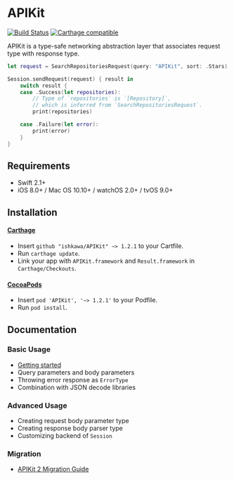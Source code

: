 APIKit
======

[![Build Status](https://travis-ci.org/ishkawa/APIKit.svg?branch=master)](https://travis-ci.org/ishkawa/APIKit)
[![Carthage compatible](https://img.shields.io/badge/Carthage-compatible-4BC51D.svg?style=flat)](https://github.com/Carthage/Carthage)

APIKit is a type-safe networking abstraction layer that associates request type with response type.

```swift
let request = SearchRepositoriesRequest(query: "APIKit", sort: .Stars)

Session.sendRequest(request) { result in
    switch result {
    case .Success(let repositories):
        // Type of `repositories` is `[Repository]`,
        // which is inferred from `SearchRepositoriesRequest`.
        print(repositories)

    case .Failure(let error):
        print(error)
    }
}
```

## Requirements

- Swift 2.1+
- iOS 8.0+ / Mac OS 10.10+ / watchOS 2.0+ / tvOS 9.0+

## Installation

#### [Carthage](https://github.com/Carthage/Carthage)

- Insert `github "ishkawa/APIKit" ~> 1.2.1` to your Cartfile.
- Run `carthage update`.
- Link your app with `APIKit.framework` and `Result.framework` in `Carthage/Checkouts`.

#### [CocoaPods](https://github.com/cocoapods/cocoapods)

- Insert `pod 'APIKit', '~> 1.2.1'` to your Podfile.
- Run `pod install`.

## Documentation

### Basic Usage

- [Getting started](Documentation/GettingStarted.md)
- Query parameters and body parameters
- Throwing error response as `ErrorType`
- Combination with JSON decode libraries

### Advanced Usage

- Creating request body parameter type
- Creating response body parser type
- Customizing backend of `Session`

### Migration

- [APIKit 2 Migration Guide](Documentation/APIKit2MigrationGuide.md)
